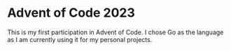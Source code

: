 # Advent of Code 2023
This is my first participation in Advent of Code. I chose Go as the language as I am currently using it for my personal projects.